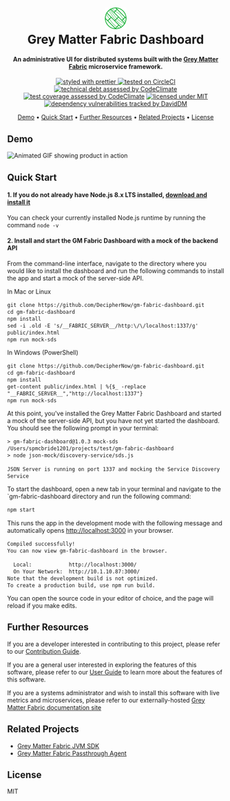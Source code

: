 <h1 align="center">
  <br>
  <img src="./docs/assets/gm-fabric.png" alt="Grey Matter Fabric Logo" width="50">
  <br>
  Grey Matter Fabric Dashboard
  <br>
</h1>

<h4 align="center">An administrative UI for distributed systems built with the <a href="http://deciphernow.com/grey-matter#fabric" target="_blank">Grey Matter Fabric</a> microservice framework.</h4>

<p align="center">
  <a href="https://github.com/prettier/prettier" target="_blank">
    <img src="https://img.shields.io/badge/styled_with-prettier-ff69b4.svg"
         alt="styled with prettier">
  </a>
  <a href="https://circleci.com/gh/DecipherNow/gm-fabric-dashboard/tree/master" target="_blank"><img src="https://circleci.com/gh/DecipherNow/gm-fabric-dashboard/tree/master.svg?style=shield" alt="tested on CircleCI"></a>
  <a href="https://codeclimate.com/github/DecipherNow/gm-fabric-dashboard/maintainability" target="_blank"><img src="https://api.codeclimate.com/v1/badges/5897b230fb0a038b75d8/maintainability" alt="technical debt assessed by CodeClimate"></a>
  <a href="https://codeclimate.com/github/DecipherNow/gm-fabric-dashboard/test_coverage" target="_blank"><img src="https://api.codeclimate.com/v1/badges/5897b230fb0a038b75d8/test_coverage" alt="test coverage assessed by CodeClimate"></a>
  <a href="https://opensource.org/licenses/mit-license.php" target="_blank"><img src="https://badges.frapsoft.com/os/mit/mit.svg?v=103" alt="licensed under MIT"></a>
  <a href="https://david-dm.org/deciphernow/gm-fabric-dashboard" target="_blank"><img src="https://david-dm.org/deciphernow/gm-fabric-dashboard.svg" alt="dependency vulnerabilities tracked by DavidDM"></a>
</p>

<p align="center">
  <a href="#demo">Demo</a> •
  <a href="#quick-start">Quick Start</a> •
  <a href="#further-resources">Further Resources</a> •
  <a href="#related-projects">Related Projects</a> •
  <a href="#license">License</a>
</p>

## Demo

<img alt="Animated GIF showing product in action" src="https://media.giphy.com/media/3o6fJ7w7GS3PyUKq2c/giphy.gif" >

## Quick Start

#### 1. If you do not already have Node.js 8.x LTS installed, <a href="https://nodejs.org/en/download/" target="_blank">download and install it</a>

You can check your currently installed Node.js runtime by running the command `node -v`

#### 2. Install and start the GM Fabric Dashboard with a mock of the backend API

From the command-line interface, navigate to the directory where you would like to install the dashboard and run the following commands to install the app and start a mock of the server-side API.

In Mac or Linux

```
git clone https://github.com/DecipherNow/gm-fabric-dashboard.git
cd gm-fabric-dashboard
npm install
sed -i .old -E 's/__FABRIC_SERVER__/http:\/\/localhost:1337/g' public/index.html
npm run mock-sds
```

In Windows (PowerShell)

```
git clone https://github.com/DecipherNow/gm-fabric-dashboard.git
cd gm-fabric-dashboard
npm install
get-content public/index.html | %{$_ -replace "__FABRIC_SERVER__","http://localhost:1337"}
npm run mock-sds
```

At this point, you've installed the Grey Matter Fabric Dashboard and started a mock of the server-side API, but you have not yet started the dashboard. You should see the following prompt in your terminal:

```
> gm-fabric-dashboard@1.0.3 mock-sds /Users/spmcbride1201/projects/test/gm-fabric-dashboard
> node json-mock/discovery-service/sds.js

JSON Server is running on port 1337 and mocking the Service Discovery Service
```

To start the dashboard, open a new tab in your terminal and navigate to the `gm-fabric-dashboard directory and run the following command:

```bash
npm start
```

This runs the app in the development mode with the following message and automatically opens [http://localhost:3000](http://localhost:3000) in your browser.

```
Compiled successfully!
You can now view gm-fabric-dashboard in the browser.

  Local:            http://localhost:3000/
  On Your Network:  http://10.1.10.87:3000/
Note that the development build is not optimized.
To create a production build, use npm run build.
```

You can open the source code in your editor of choice, and the page will reload if you make edits.

## Further Resources

If you are a developer interested in contributing to this project, please refer to our [Contribution Guide](./CONTRIBUTING.md).

If you are a general user interested in exploring the features of this software, please refer to our [User Guide](./docs/overview.md) to learn more about the features of this software.

If you are a systems administrator and wish to install this software with live metrics and microservices, please refer to our externally-hosted [Grey Matter Fabric documentation site](http://www.deciphernow.com/)

## Related Projects

* [Grey Matter Fabric JVM SDK](https://github.com/DecipherNow/gm-fabric-jvm)
* [Grey Matter Fabric Passthrough Agent](https://github.com/DecipherNow/gm-fabric-jvmagent)

## License

MIT
